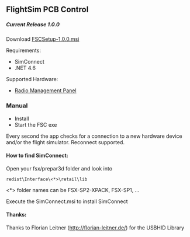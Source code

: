## FlightSim PCB Control

##### Current Release 1.0.0
Download <a href="https://github.com/fspcb/fsc/releases/download/1.0.0/FSCSetup-1.0.0.msi">FSCSetup-1.0.0.msi</a>

Requirements:

* SimConnect 
* .NET 4.6

Supported Hardware: 

* <a href="https://github.com/fspcb/A320RadioManagementPanel">Radio Management Panel</a>

### Manual
- Install
- Start  the FSC exe

Every second the app checks for a connection to a new hardware device and/or the flight simulator. Reconnect supported.

#### How to find SimConnect:

Open your fsx/prepar3d folder and look into 

```redist\Interface\<*>\retail\lib```

<*> folder names can be FSX-SP2-XPACK, FSX-SP1, ...

Execute the SimConnect.msi to install SimConnect

#### Thanks:

Thanks to Florian Leitner (http://florian-leitner.de/) for the USBHID Library 
